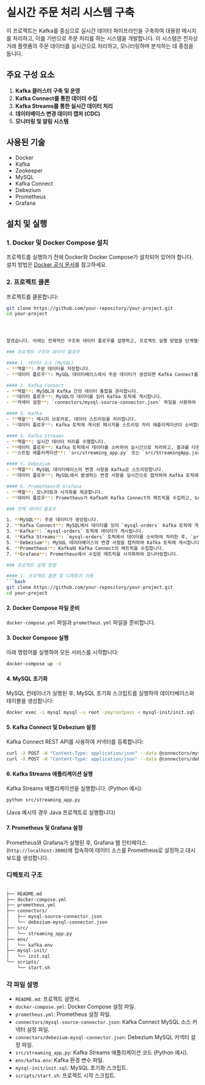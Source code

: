 
# 실시간 주문 처리 시스템 구축

이 프로젝트는 Kafka를 중심으로 실시간 데이터 파이프라인을 구축하여 대용량 메시지를 처리하고, 이를 기반으로 주문 처리를 하는 시스템을 개발합니다. 이 시스템은 전자상거래 플랫폼의 주문 데이터를 실시간으로 처리하고, 모니터링하며 분석하는 데 중점을 둡니다.

## 주요 구성 요소

1. **Kafka 클러스터 구축 및 운영**
2. **Kafka Connect를 통한 데이터 수집**
3. **Kafka Streams를 통한 실시간 데이터 처리**
4. **데이터베이스 변경 데이터 캡처 (CDC)**
5. **모니터링 및 알림 시스템**

## 사용된 기술

- Docker
- Kafka
- Zookeeper
- MySQL
- Kafka Connect
- Debezium
- Prometheus
- Grafana

## 설치 및 실행

### 1. Docker 및 Docker Compose 설치

프로젝트를 실행하기 전에 Docker와 Docker Compose가 설치되어 있어야 합니다. 설치 방법은 [Docker 공식 문서](https://docs.docker.com/get-docker/)를 참고하세요.

### 2. 프로젝트 클론

프로젝트를 클론합니다:
```bash
git clone https://github.com/your-repository/your-project.git
cd your-project




알겠습니다. 아래는 전체적인 구조와 데이터 플로우를 설명하고, 프로젝트 실행 방법을 단계별로 안내하겠습니다.

### 프로젝트 구조와 데이터 플로우

#### 1. 데이터 소스 (MySQL)
- **역할**: 주문 데이터를 저장합니다.
- **데이터 플로우**: MySQL 데이터베이스에서 주문 데이터가 생성되면 Kafka Connect를 통해 Kafka로 스트리밍됩니다.

#### 2. Kafka Connect
- **역할**: MySQL과 Kafka 간의 데이터 통합을 관리합니다.
- **데이터 플로우**: MySQL의 데이터를 읽어 Kafka 토픽에 게시합니다.
- **커넥터 설정**: `connectors/mysql-source-connector.json` 파일을 사용하여 설정합니다.

#### 3. Kafka
- **역할**: 메시지 브로커로, 데이터 스트리밍을 처리합니다.
- **데이터 플로우**: Kafka 토픽에 게시된 메시지를 스트리밍 처리 애플리케이션이 소비합니다.

#### 4. Kafka Streams
- **역할**: 실시간 데이터 처리를 수행합니다.
- **데이터 플로우**: Kafka 토픽에서 데이터를 소비하여 실시간으로 처리하고, 결과를 다른 Kafka 토픽에 게시합니다.
- **스트림 애플리케이션**: `src/streaming_app.py` 또는 `src/StreamingApp.java` 파일에 구현합니다.

#### 5. Debezium
- **역할**: MySQL 데이터베이스의 변경 사항을 Kafka로 스트리밍합니다.
- **데이터 플로우**: MySQL에서 발생하는 변경 사항을 실시간으로 캡처하여 Kafka 토픽에 게시합니다.

#### 6. Prometheus와 Grafana
- **역할**: 모니터링과 시각화를 제공합니다.
- **데이터 플로우**: Prometheus가 Kafka와 Kafka Connect의 메트릭을 수집하고, Grafana가 이를 시각화합니다.

### 전체 데이터 플로우

1. **MySQL**: 주문 데이터가 생성됩니다.
2. **Kafka Connect**: MySQL에서 데이터를 읽어 `mysql-orders` Kafka 토픽에 게시합니다.
3. **Kafka**: `mysql-orders` 토픽에 데이터가 게시됩니다.
4. **Kafka Streams**: `mysql-orders` 토픽에서 데이터를 소비하여 처리한 후, `processed-orders` 토픽에 게시합니다.
5. **Debezium**: MySQL 데이터베이스의 변경 사항을 캡처하여 Kafka 토픽에 게시합니다.
6. **Prometheus**: Kafka와 Kafka Connect의 메트릭을 수집합니다.
7. **Grafana**: Prometheus에서 수집된 메트릭을 시각화하여 모니터링합니다.

### 프로젝트 실행 방법

#### 1. 프로젝트 클론 및 디렉토리 이동
```bash
git clone https://github.com/your-repository/your-project.git
cd your-project
```

#### 2. Docker Compose 파일 준비
`docker-compose.yml` 파일과 `prometheus.yml` 파일을 준비합니다.

#### 3. Docker Compose 실행
아래 명령어를 실행하여 모든 서비스를 시작합니다:
```bash
docker-compose up -d
```

#### 4. MySQL 초기화
MySQL 컨테이너가 실행된 후, MySQL 초기화 스크립트를 실행하여 데이터베이스와 테이블을 생성합니다:
```bash
docker exec -i mysql mysql -u root -pmyrootpass < mysql-init/init.sql
```

#### 5. Kafka Connect 및 Debezium 설정
Kafka Connect REST API를 사용하여 커넥터를 등록합니다:
```bash
curl -X POST -H "Content-Type: application/json" --data @connectors/mysql-source-connector.json http://localhost:8083/connectors
curl -X POST -H "Content-Type: application/json" --data @connectors/debezium-mysql-connector.json http://localhost:8084/connectors
```

#### 6. Kafka Streams 애플리케이션 실행
Kafka Streams 애플리케이션을 실행합니다. (Python 예시):
```bash
python src/streaming_app.py
```
(Java 예시의 경우 Java 프로젝트로 실행합니다)

#### 7. Prometheus 및 Grafana 설정
Prometheus와 Grafana가 실행된 후, Grafana 웹 인터페이스 (`http://localhost:3000`)에 접속하여 데이터 소스를 Prometheus로 설정하고 대시보드를 생성합니다.

### 디렉토리 구조

```bash
.
├── README.md
├── docker-compose.yml
├── prometheus.yml
├── connectors/
│   ├── mysql-source-connector.json
│   └── debezium-mysql-connector.json
├── src/
│   └── streaming_app.py
├── env/
│   └── kafka.env
├── mysql-init/
│   └── init.sql
└── scripts/
    └── start.sh
```

### 각 파일 설명

- `README.md`: 프로젝트 설명서.
- `docker-compose.yml`: Docker Compose 설정 파일.
- `prometheus.yml`: Prometheus 설정 파일.
- `connectors/mysql-source-connector.json`: Kafka Connect MySQL 소스 커넥터 설정 파일.
- `connectors/debezium-mysql-connector.json`: Debezium MySQL 커넥터 설정 파일.
- `src/streaming_app.py`: Kafka Streams 애플리케이션 코드 (Python 예시).
- `env/kafka.env`: Kafka 환경 변수 파일.
- `mysql-init/init.sql`: MySQL 초기화 스크립트.
- `scripts/start.sh`: 프로젝트 시작 스크립트.
